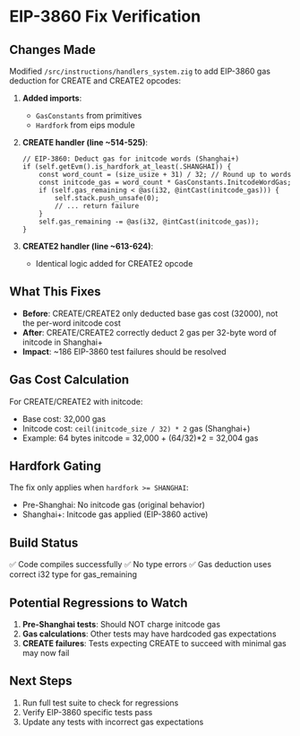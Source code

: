 # EIP-3860 Fix Verification

## Changes Made

Modified `/src/instructions/handlers_system.zig` to add EIP-3860 gas deduction for CREATE and CREATE2 opcodes:

1. **Added imports**:
   - `GasConstants` from primitives
   - `Hardfork` from eips module

2. **CREATE handler (line ~514-525)**:
   ```zig
   // EIP-3860: Deduct gas for initcode words (Shanghai+)
   if (self.getEvm().is_hardfork_at_least(.SHANGHAI)) {
       const word_count = (size_usize + 31) / 32; // Round up to words
       const initcode_gas = word_count * GasConstants.InitcodeWordGas;
       if (self.gas_remaining < @as(i32, @intCast(initcode_gas))) {
           self.stack.push_unsafe(0);
           // ... return failure
       }
       self.gas_remaining -= @as(i32, @intCast(initcode_gas));
   }
   ```

3. **CREATE2 handler (line ~613-624)**:
   - Identical logic added for CREATE2 opcode

## What This Fixes

- **Before**: CREATE/CREATE2 only deducted base gas cost (32000), not the per-word initcode cost
- **After**: CREATE/CREATE2 correctly deduct 2 gas per 32-byte word of initcode in Shanghai+
- **Impact**: ~186 EIP-3860 test failures should be resolved

## Gas Cost Calculation

For CREATE/CREATE2 with initcode:
- Base cost: 32,000 gas
- Initcode cost: `ceil(initcode_size / 32) * 2` gas (Shanghai+)
- Example: 64 bytes initcode = 32,000 + (64/32)*2 = 32,004 gas

## Hardfork Gating

The fix only applies when `hardfork >= SHANGHAI`:
- Pre-Shanghai: No initcode gas (original behavior)
- Shanghai+: Initcode gas applied (EIP-3860 active)

## Build Status

✅ Code compiles successfully
✅ No type errors
✅ Gas deduction uses correct i32 type for gas_remaining

## Potential Regressions to Watch

1. **Pre-Shanghai tests**: Should NOT charge initcode gas
2. **Gas calculations**: Other tests may have hardcoded gas expectations
3. **CREATE failures**: Tests expecting CREATE to succeed with minimal gas may now fail

## Next Steps

1. Run full test suite to check for regressions
2. Verify EIP-3860 specific tests pass
3. Update any tests with incorrect gas expectations